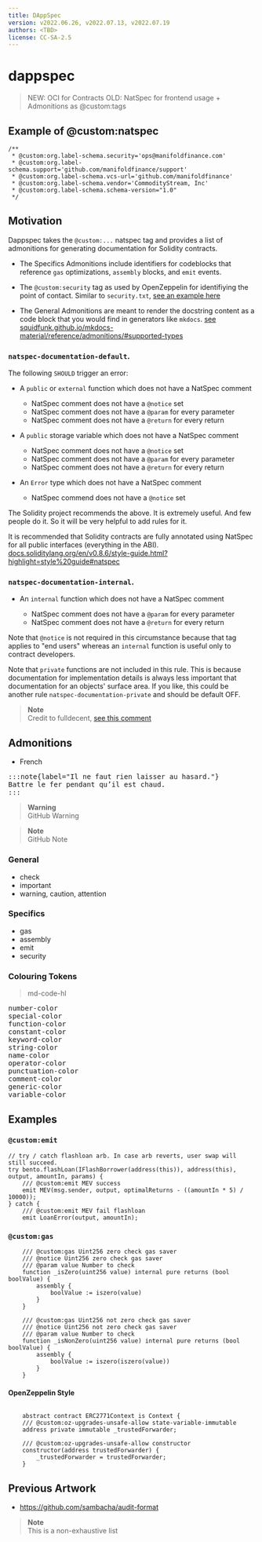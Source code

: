 ```yaml
---
title: DAppSpec
version: v2022.06.26, v2022.07.13, v2022.07.19
authors: <TBD>
license: CC-SA-2.5
---
```


# dappspec

> NEW: OCI for Contracts
> OLD: NatSpec for frontend usage + Admonitions as @custom:tags

## Example of @custom:natspec

```jsdoc
/**
 * @custom:org.label-schema.security='ops@manifoldfinance.com'
 * @custom:org.label-schema.support='github.com/manifoldfinance/support'
 * @custom:org.label-schema.vcs-url='github.com/manifoldfinance'
 * @custom:org.label-schema.vendor='CommodityStream, Inc'
 * @custom:org.label-schema.schema-version="1.0"
 */
```
## Motivation

Dappspec takes the `@custom:...` natspec tag and provides a list of admonitions for generating documentation for Solidity contracts.

- The Specifics Admonitions include identifiers for codeblocks that reference `gas` optimizations, `assembly` blocks, and `emit` events.

- The `@custom:security` tag as used by OpenZeppelin for identifiying the point of contact. Similar to `security.txt`, [see an example here](https://www.manifoldfinance.com/.well-known/security.txt)

- The General Admonitions are meant to render the docstring content as a code block that you would find in generators like `mkdocs`. [see squidfunk.github.io/mkdocs-material/reference/admonitions/#supported-types](https://squidfunk.github.io/mkdocs-material/reference/admonitions/#supported-types)




### `natspec-documentation-default`.

 The following `SHOULD` trigger an error:
 
 * A `public` or `external` function which does not have a NatSpec comment
   
   * NatSpec comment does not have a `@notice` set
   * NatSpec comment does not have a `@param` for every parameter
   * NatSpec comment does not have a `@return` for every return
 * A `public` storage variable which does not have a NatSpec comment
   
   * NatSpec comment does not have a `@notice` set
   * NatSpec comment does not have a `@param` for every parameter
   * NatSpec comment does not have a `@return` for every return
 * An `Error` type which does not have a NatSpec comment
   
   * NatSpec commend does not have a `@notice` set
 
 The Solidity project recommends the above. It is extremely useful. And few people do it. So it will be very helpful to add rules for it.
 
  It is recommended that Solidity contracts are fully annotated using NatSpec for all public interfaces (everything in the ABI).
  [docs.soliditylang.org/en/v0.8.6/style-guide.html?highlight=style%20guide#natspec](https://docs.soliditylang.org/en/v0.8.6/style-guide.html?highlight=style%20guide#natspec)
 

 
### `natspec-documentation-internal`.
 
 * An `internal` function which does not have a NatSpec comment
   
   * NatSpec comment does not have a `@param` for every parameter
   * NatSpec comment does not have a `@return` for every return
 
 Note that `@notice` is not required in this circumstance because that tag applies to "end users" whereas an `internal` function is useful only to contract developers.
 
 Note that `private` functions are not included in this rule. This is because documentation for implementation details is always less important that documentation for an objects' surface area. If you like, this could be another rule `natspec-documentation-private` and should be default OFF.
 
>**Note**      
> Credit to fulldecent, [see this comment](https://github.com/protofire/solhint/issues/298)
 
## Admonitions

- French

<pre>
:::note{label="Il ne faut rien laisser au hasard."}
Battre le fer pendant qu’il est chaud.
:::
</pre>

> **Warning** <br />
> GitHub Warning

> **Note** <br />
> GitHub Note

### General
- check
- important
- warning, caution, attention

### Specifics
-    gas
-    assembly
-    emit 
-    security


### Colouring Tokens

> md-code-hl

<pre>
number-color
special-color
function-color
constant-color
keyword-color
string-color
name-color
operator-color
punctuation-color
comment-color
generic-color
variable-color
</pre>

## Examples

### `@custom:emit` 

```solidity
// try / catch flashloan arb. In case arb reverts, user swap will still succeed.
try bento.flashLoan(IFlashBorrower(address(this)), address(this), output, amountIn, params) {
    /// @custom:emit MEV success
    emit MEV(msg.sender, output, optimalReturns - ((amountIn * 5) / 10000));
} catch {
    /// @custom:emit MEV fail flashloan
    emit LoanError(output, amountIn);
```

### `@custom:gas` 

```solidity
    /// @custom:gas Uint256 zero check gas saver
    /// @notice Uint256 zero check gas saver
    /// @param value Number to check
    function _isZero(uint256 value) internal pure returns (bool boolValue) {
        assembly {
            boolValue := iszero(value)
        }
    }

    /// @custom:gas Uint256 not zero check gas saver
    /// @notice Uint256 not zero check gas saver
    /// @param value Number to check
    function _isNonZero(uint256 value) internal pure returns (bool boolValue) {
        assembly {
            boolValue := iszero(iszero(value))
        }
    }
```

#### OpenZeppelin Style

```solidity
    
    abstract contract ERC2771Context is Context {
    /// @custom:oz-upgrades-unsafe-allow state-variable-immutable
    address private immutable _trustedForwarder;

    /// @custom:oz-upgrades-unsafe-allow constructor
    constructor(address trustedForwarder) {
        _trustedForwarder = trustedForwarder;
    }
```


## Previous Artwork

- https://github.com/sambacha/audit-format

>**Note**    
> This is a non-exhaustive list
